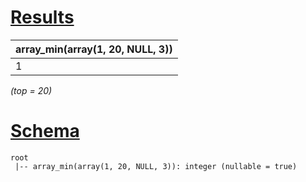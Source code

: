 # [Results](#tab/results)

|array_min(array(1, 20, NULL, 3))|
|--------------------------------|
|1                               |

_(top = 20)_

# [Schema](#tab/schema)

```shell
root
 |-- array_min(array(1, 20, NULL, 3)): integer (nullable = true)

```
